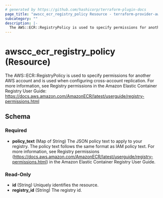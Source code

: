 ```yaml
---
# generated by https://github.com/hashicorp/terraform-plugin-docs
page_title: "awscc_ecr_registry_policy Resource - terraform-provider-awscc"
subcategory: ""
description: |-
  The AWS::ECR::RegistryPolicy is used to specify permissions for another AWS account and is used when configuring cross-account replication. For more information, see Registry permissions in the Amazon Elastic Container Registry User Guide: https://docs.aws.amazon.com/AmazonECR/latest/userguide/registry-permissions.html
---
```


# awscc_ecr_registry_policy (Resource)

The AWS::ECR::RegistryPolicy is used to specify permissions for another AWS account and is used when configuring cross-account replication. For more information, see Registry permissions in the Amazon Elastic Container Registry User Guide: https://docs.aws.amazon.com/AmazonECR/latest/userguide/registry-permissions.html



<!-- schema generated by tfplugindocs -->
## Schema

### Required

- **policy_text** (Map of String) The JSON policy text to apply to your registry. The policy text follows the same format as IAM policy text. For more information, see Registry permissions (https://docs.aws.amazon.com/AmazonECR/latest/userguide/registry-permissions.html) in the Amazon Elastic Container Registry User Guide.

### Read-Only

- **id** (String) Uniquely identifies the resource.
- **registry_id** (String) The registry id.


